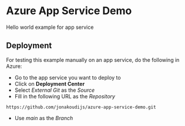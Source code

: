 # Azure App Service Demo

Hello world example for app service

## Deployment

For testing this example manually on an app service, do the following in Azure:

* Go to the app service you want to deploy to
* Click on **Deployment Center**
* Select *External Git* as the _Source_
* Fill in the following URL as the _Repository_
```
https://github.com/jonakoudijs/azure-app-service-demo.git
```
* Use *main* as the _Branch_
